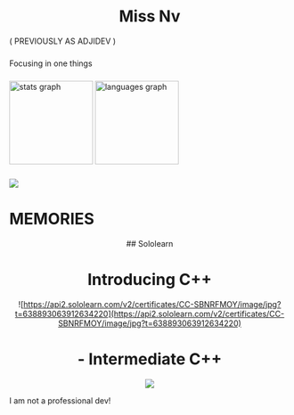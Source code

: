 <h1 align="center">Miss Nv</h1>
( PREVIOUSLY AS ADJIDEV )

###

<p align="left">Focusing in one things</p>

###

<div align="left">
  <img src="https://github-readme-stats.vercel.app/api?username=novbytes&hide_title=false&hide_rank=false&show_icons=true&include_all_commits=true&count_private=true&disable_animations=false&theme=dracula&locale=en&hide_border=false&order=1" height="150" alt="stats graph"  />
  <img src="https://github-readme-stats.vercel.app/api/top-langs?username=novbytes&locale=en&hide_title=false&layout=compact&card_width=320&langs_count=5&theme=dracula&hide_border=false&order=2" height="150" alt="languages graph"  />
</div>

###

<div align="left">
  <img src="https://profile-counter.glitch.me/novbytes/count.svg?"  />
</div>

# MEMORIES
<div align="center">
## Sololearn

# Introducing C++
![https://api2.sololearn.com/v2/certificates/CC-SBNRFMOY/image/jpg?t=638893063912634220](https://api2.sololearn.com/v2/certificates/CC-SBNRFMOY/image/jpg?t=638893063912634220)

# - Intermediate C++
<img src="https://api2.sololearn.com/v2/certificates/CC-SBNRFMOY/image/jpg?t=638893063912634220">

</div>

I am not a professional dev!
